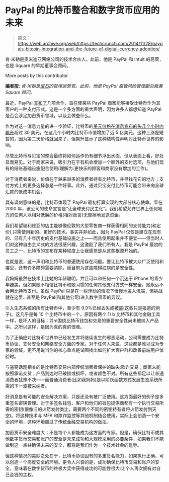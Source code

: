 # PayPal 的比特币整合和数字货币应用的未来 

> 原文：<https://web.archive.org/web/https://techcrunch.com/2014/11/28/paypals-bitcoin-integration-and-the-future-of-digital-currency-adoption/>

肯·米勒是奥米迪亚网络公司的技术合伙人。此前，他是 PayPal 和 Intuit 的高管，也是 Square 的早期董事会顾问。

More posts by this contributor

**编者按:** *肯·米勒是[宝石](https://web.archive.org/web/20221215145140/https://gem.co/)的首席运营官。此前，他是 PayPal 高管风险管理副总裁兼 Square 顾问。*

最近，PayPal [宣布了](https://web.archive.org/web/20221215145140/https://techcrunch.com/2014/09/23/paypal-bitcoin/)几项合作，旨在使某些 PayPal 商家能够接受比特币作为其客户的一种支付形式。这是一个多方面的重大声明，因为许多人都想知道 PayPal 是否会涉足加密货币领域，以及会做些什么。

作为对这一消息力量的进一步验证，比特币的[美元价格在消息宣布的头几个小时内飙升](https://web.archive.org/web/20221215145140/https://techcrunch.com/2014/09/23/bitcoins-price-skyrockets-following-paypals-hug/)超过 30 美元，在这几个小时内比特币市值增加了近 5 亿美元。这种上涨是短暂的，因为第二天价格就回来了，但飙升显示了这种结构性声明对比特币世界的影响。

尽管比特币与贝宝的整合最终将如何运作仍有细节浮出水面，但从表面上看，好处显而易见。对于商家来说，吸引力在于有机会增加一个额外的支付选项，与他们现有的结账基础设施配合使用(理解为:更快乐的顾客和商家没有增加的工作)。

对于消费者来说，价值在于越来越多的消费者持有比特币，并寻找花它的地方；支付方式上的更多选择总是一件好事。此外，通过贝宝支付比特币可能会带来向全球汇款的低成本机会。

具有讽刺意味的是，比特币体现了 PayPal 最初打算实现的大部分核心使命。早在 2000 年，该公司的使命宣言是“让全球支付民主化”。我们希望允许世界上任何地方的任何人以相对低廉的价格(相对而言)无摩擦地发送资金。

我们希望玻利维亚的店主能够像伦敦的大型零售商一样获得相同的支付能力(和定价),只需使用新的、更好的技术。事实并非如此，因为 PayPal 仅仅是建立在现有的、已有几十年历史的支付基础设施之上——而且使用起来并不便宜——但当时人们对这种自由主义式的方法很感兴趣，这激励了我们所有人。我是 PayPal 最初的员工之一，比特币的宣布在某种程度上让我感觉是从这些根源开始的。

也就是说，这一声明和比特币的普遍使用存在问题。要让比特币被大众广泛使用和接受，还有许多障碍需要清除，而目前为这些障碍扛旗的是安全性。

我妈妈虽然在技术上比她的年龄聪明，并且可以和任何一个沉迷于 iPhone 的青少年媲美，但如果她不相信比特币和她习惯的任何其他支付方式一样安全，她永远不会用比特币支付。虽然 PayPal 只是在一些浮动的情况下慢慢地进入浅端，但挑战就在这里…甚至是 PayPal(和其他公司)进入数字货币的异议。

引入生态系统的所有比特币中，至少有 9.9%已经丢失或被盗(这些只是报道的例子)。这几乎是每 10 个比特币中的一个。原因有两个:1) b 比特币和其他金融工具一样，是坏人的目标；2)m围绕比特币钱包和交易的重要安全性尚未被纳入产品中。之所以这样，是因为真的真的很难。

为了正确应对比特币世界中已经发生并将继续发生的邪恶活动，公司需要成为比特币协议、支付安全和网络安全方面的专家。对于任何人来说，这些都是难以成为专家的领域，更不用说当你的核心重点是试图找出如何扩大客户群和改善前端用户体验时。

与盗窃话题相关的是比特币交易内部传统消费者保护的缺失:欺诈交易；商家未能按照承诺交货；产品到达时已破损或损坏，或者颜色不对。所有这些都足以让普通消费者犹豫不决——而普通消费者(比如我妈妈)是以阶跃函数方式发展生态系统所需的下一波被采纳者。

好消息是有可能的安全解决方案，只是还没有被广泛使用。这方面最好的例子是多重签名密钥管理。对于多签名钱包，客户和他们的钱包提供商都有一个执行交易所需的密钥(很像旧的火箭发射类比，需要两个不同的密钥持有者将火箭发射到天空)。将这种技术与 MFA 和欺诈监控等其他机制结合使用，实际上会创造一个安全的环境，这种环境超过了传统金融交易机构的做法。

加密货币安全难度大；不是每个人都能成为这方面的专家。但是，确保比特币或其他数字货币交易和账户的安全是未来成功和大规模采用的必要条件，如果我们不能做到这一点并确保未来的安全，那将是我们作为一个技术社会的耻辱。

但这种情况的美妙之处在于，比特币协议固有的多重签名能力，如果执行正确，可以创造一个高度安全的环境。更令人兴奋的是，成功确保比特币交易和账户的安全，意味着在数字货币的终极大奖中获得成功的可能性很大:让个人再次拥有对自己金钱的主权。